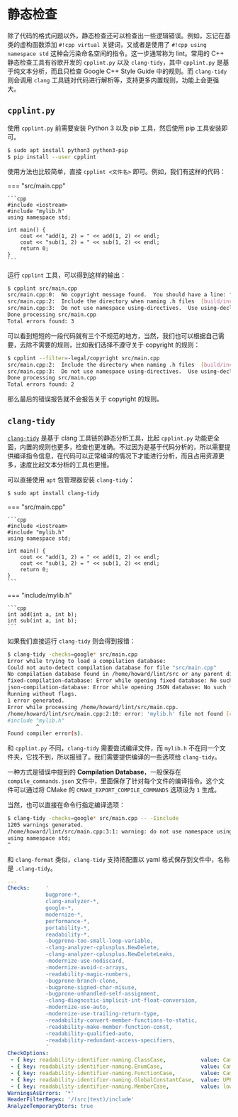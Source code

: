 # 静态检查

除了代码的格式问题以外，静态检查还可以检查出一些逻辑错误。例如，忘记在基类的虚构函数添加 `#!cpp virtual` 关键词，又或者是使用了 `#!cpp using namespace std` 这种会污染命名空间的指令。这一步通常称为 lint。常用的 C++ 静态检查工具有谷歌开发的 `cpplint.py` 以及 `clang-tidy`，其中 `cpplint.py` 是基于纯文本分析，而且只检查 Google C++ Style Guide 中的规则。而 `clang-tidy` 则会调用 `clang` 工具链对代码进行解析等，支持更多内置规则，功能上会更强大。

## `cpplint.py`

使用 `cpplint.py` 前需要安装 Python 3 以及 pip 工具，然后使用 pip 工具安装即可。

```bash
$ sudo apt install python3 python3-pip
$ pip install --user cpplint
```

使用方法也比较简单，直接 `cpplint <文件名>` 即可。例如，我们有这样的代码：

=== "src/main.cpp"

    ```cpp
    #include <iostream>
    #include "mylib.h"
    using namespace std;

    int main() {
        cout << "add(1, 2) = " << add(1, 2) << endl;
        cout << "sub(1, 2) = " << sub(1, 2) << endl;
        return 0;
    }
    ```

运行 `cpplint` 工具，可以得到这样的输出：

```bash
$ cpplint src/main.cpp
src/main.cpp:0:  No copyright message found.  You should have a line: "Copyright [year] <Copyright Owner>"  [legal/copyright] [5]
src/main.cpp:2:  Include the directory when naming .h files  [build/include_subdir] [4]
src/main.cpp:3:  Do not use namespace using-directives.  Use using-declarations instead.  [build/namespaces] [5]
Done processing src/main.cpp
Total errors found: 3
```

可以看到短短的一段代码就有三个不规范的地方，当然，我们也可以根据自己需要，去除不需要的规则，比如我们选择不遵守关于 copyright 的规则：

```bash
$ cpplint --filter=-legal/copyright src/main.cpp
src/main.cpp:2:  Include the directory when naming .h files  [build/include_subdir] [4]
src/main.cpp:3:  Do not use namespace using-directives.  Use using-declarations instead.  [build/namespaces] [5]
Done processing src/main.cpp
Total errors found: 2
```

那么最后的错误报告就不会报告关于 copyright 的规则。

## `clang-tidy`

[`clang-tidy`](https://clang.llvm.org/extra/clang-tidy/) 是基于 clang 工具链的静态分析工具，比起 `cpplint.py` 功能更全面，内置的规则也更多，检查也更准确。不过因为是基于代码分析的，所以需要提供编译指令信息，在代码可以正常编译的情况下才能进行分析，而且占用资源更多，速度比起文本分析的工具也更慢。

可以直接使用 `apt` 包管理器安装 `clang-tidy`：

```bash
$ sudo apt install clang-tidy
```

=== "src/main.cpp"

    ```cpp
    #include <iostream>
    #include "mylib.h"
    using namespace std;

    int main() {
        cout << "add(1, 2) = " << add(1, 2) << endl;
        cout << "sub(1, 2) = " << sub(1, 2) << endl;
        return 0;
    }
    ```

=== "include/mylib.h"

    ```cpp
    int add(int a, int b);
    int sub(int a, int b);
    ```

如果我们直接运行 `clang-tidy` 则会得到报错：

```bash
$ clang-tidy -checks=google* src/main.cpp
Error while trying to load a compilation database:
Could not auto-detect compilation database for file "src/main.cpp"
No compilation database found in /home/howard/lint/src or any parent directory
fixed-compilation-database: Error while opening fixed database: No such file or directory
json-compilation-database: Error while opening JSON database: No such file or directory
Running without flags.
1 error generated.
Error while processing /home/howard/lint/src/main.cpp.
/home/howard/lint/src/main.cpp:2:10: error: 'mylib.h' file not found [clang-diagnostic-error]
#include "mylib.h"
         ^
Found compiler error(s).
```

和 `cpplint.py` 不同，`clang-tidy` 需要尝试编译文件，而 `mylib.h` 不在同一个文件夹，它找不到，所以报错了。我们需要提供编译的一些选项给 `clang-tidy`。

一种方式是错误中提到的 **Compilation Database**，一般保存在 `compile_commands.json` 文件中，里面保存了针对每个文件的编译指令。这个文件可以通过将 CMake 的 `CMAKE_EXPORT_COMPILE_COMMANDS` 选项设为 `1` 生成。

当然，也可以直接在命令行指定编译选项：

```bash
$ clang-tidy -checks=google* src/main.cpp -- -Iinclude
1205 warnings generated.
/home/howard/lint/src/main.cpp:3:1: warning: do not use namespace using-directives; use using-declarations instead [google-build-using-namespace]
using namespace std;
^
```

和 `clang-format` 类似，`clang-tidy` 支持把配置以 yaml 格式保存到文件中，名称是 `.clang-tidy`。

```yaml
---
Checks:     '
            bugprone-*,
            clang-analyzer-*,
            google-*,
            modernize-*,
            performance-*,
            portability-*,
            readability-*,
            -bugprone-too-small-loop-variable,
            -clang-analyzer-cplusplus.NewDelete,
            -clang-analyzer-cplusplus.NewDeleteLeaks,
            -modernize-use-nodiscard,
            -modernize-avoid-c-arrays,
            -readability-magic-numbers,
            -bugprone-branch-clone,
            -bugprone-signed-char-misuse,
            -bugprone-unhandled-self-assignment,
            -clang-diagnostic-implicit-int-float-conversion,
            -modernize-use-auto,
            -modernize-use-trailing-return-type,
            -readability-convert-member-functions-to-static,
            -readability-make-member-function-const,
            -readability-qualified-auto,
            -readability-redundant-access-specifiers,
            '
CheckOptions:
 - { key: readability-identifier-naming.ClassCase,           value: CamelCase  }
 - { key: readability-identifier-naming.EnumCase,            value: CamelCase  }
 - { key: readability-identifier-naming.FunctionCase,        value: CamelCase  }
 - { key: readability-identifier-naming.GlobalConstantCase,  value: UPPER_CASE }
 - { key: readability-identifier-naming.MemberCase,          value: lower_case }
WarningsAsErrors: '*'
HeaderFilterRegex: '/(src|test)/include'
AnalyzeTemporaryDtors: true
```